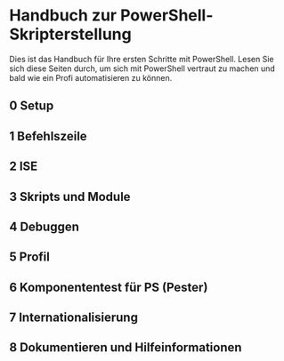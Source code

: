 #  Handbuch zur PowerShell-Skripterstellung

Dies ist das Handbuch für Ihre ersten Schritte mit PowerShell. Lesen Sie sich diese Seiten durch,
um sich mit PowerShell vertraut zu machen und bald wie ein Profi automatisieren zu können.

##  0  Setup

##  1  Befehlszeile

##  2  ISE

##  3  Skripts und Module

##  4  Debuggen

##  5  Profil

##  6  Komponententest für PS (Pester)

##  7  Internationalisierung

##  8  Dokumentieren und Hilfeinformationen


<!--HONumber=May16_HO2-->


